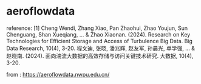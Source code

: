 # aeroflowdata

reference: 
[1] Cheng Wendi, Zhang Xiao, Pan Zhaohui, Zhao Youjun, Sun Chenguang, Shan Xueqiang, ... & Zhao Xiaonan. (2024). Research on Key Technologies for Efficient Storage and Access of Turbulence Big Data. Big Data Research, 10(4), 3-20.
程文迪, 张晓, 潘兆辉, 赵友军, 孙晨光, 单学强, ... & 赵晓南. (2024). 面向湍流大数据的高效存储与访问关键技术研究. 大数据, 10(4), 3-20.

from : https://aeroflowdata.nwpu.edu.cn/

